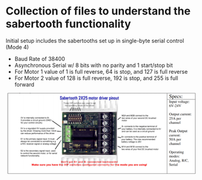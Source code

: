 # Collection of files to understand the sabertooth functionality
Initial setup includes the sabertooths set up in single-byte serial control (Mode 4)
* Baud Rate of 38400
* Asynchronous Serial w/ 8 bits with no parity and 1 start/stop bit
* For Motor 1 value of 1 is full reverse, 64 is stop, and 127 is full reverse
* For Motor 2 value of 128 is full reverse, 192 is stop, and 255 is full forward


![Sabertooth_Overview](/media/images/Sabertooth_Overview.png)
